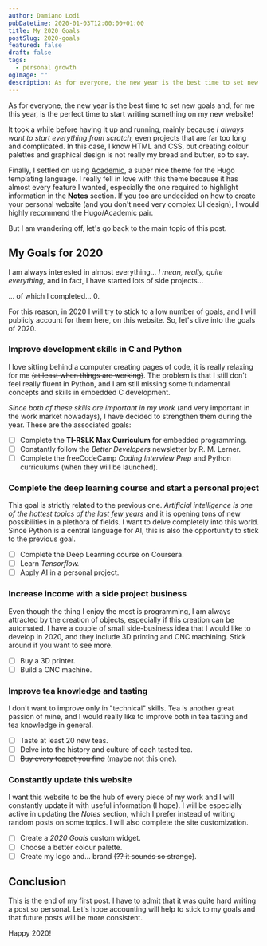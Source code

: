 ```yaml
---
author: Damiano Lodi
pubDatetime: 2020-01-03T12:00:00+01:00
title: My 2020 Goals
postSlug: 2020-goals
featured: false
draft: false
tags:
  - personal growth
ogImage: ""
description: As for everyone, the new year is the best time to set new goals and, for me this year, is the perfect time to start writing something on my new website!.
---
```


As for everyone, the new year is the best time to set new goals and, for me this year, is the perfect time to start writing something on my new website!

It took a while before having it up and running, mainly because _I always want to start everything from scratch,_ even projects that are far too long and complicated. In this case, I know HTML and CSS, but creating colour palettes and graphical design is not really my bread and butter, so to say.

Finally, I settled on using [Academic](https://sourcethemes.com/academic/), a super nice theme for the Hugo templating language. I really fell in love with this theme because it has almost every feature I wanted, especially the one required to highlight information in the **Notes** section. If you too are undecided on how to create your personal website (and you don't need very complex UI design), I would highly recommend the Hugo/Academic pair.

But I am wandering off, let's go back to the main topic of this post.

## My Goals for 2020

I am always interested in almost everything... _I mean, really, quite everything,_ and in fact, I have started lots of side projects...

... of which I completed... 0.

For this reason, in 2020 I will try to stick to a low number of goals, and I will publicly account for them here, on this website. So, let's dive into the goals of 2020.

### **Improve development skills in C and Python**

I love sitting behind a computer creating pages of code, it is really relaxing for me ~~(at least when things are working)~~. The problem is that I still don't feel really fluent in Python, and I am still missing some fundamental concepts and skills in embedded C development.

_Since both of these skills are important in my work_ (and very important in the work market nowadays), I have decided to strengthen them during the year. These are the associated goals:

- [ ] Complete the **TI-RSLK Max Curriculum** for embedded programming.
- [ ] Constantly follow the _Better Developers_ newsletter by R. M. Lerner.
- [ ] Complete the freeCodeCamp _Coding Interview Prep_ and Python curriculums (when they will be launched).

### **Complete the deep learning course and start a personal project**

This goal is strictly related to the previous one. _Artificial intelligence is one of the hottest topics of the last few years_ and it is opening tons of new possibilities in a plethora of fields. I want to delve completely into this world. Since Python is a central language for AI, this is also the opportunity to stick to the previous goal.

- [ ] Complete the Deep Learning course on Coursera.
- [ ] Learn _Tensorflow._
- [ ] Apply AI in a personal project.

### **Increase income with a side project business**

Even though the thing I enjoy the most is programming, I am always attracted by the creation of objects, especially if this creation can be automated. I have a couple of small side-business idea that I would like to develop in 2020, and they include 3D printing and CNC machining. Stick around if you want to see more.

- [ ] Buy a 3D printer.
- [ ] Build a CNC machine.

### **Improve tea knowledge and tasting**

I don't want to improve only in "technical" skills. Tea is another great passion of mine, and I would really like to improve both in tea tasting and tea knowledge in general.

- [ ] Taste at least 20 new teas.
- [ ] Delve into the history and culture of each tasted tea.
- [ ] ~~Buy every teapot you find~~ (maybe not this one).

### **Constantly update this website**

I want this website to be the hub of every piece of my work and I will constantly update it with useful information (I hope). I will be especially active in updating the _Notes_ section, which I prefer instead of writing random posts on some topics. I will also complete the site customization.

- [ ] Create a _2020 Goals_ custom widget.
- [ ] Choose a better colour palette.
- [ ] Create my logo and... brand ~~(?? it sounds so strange)~~.

## Conclusion

This is the end of my first post. I have to admit that it was quite hard writing a post so personal. Let's hope accounting will help to stick to my goals and that future posts will be more consistent.

Happy 2020!
